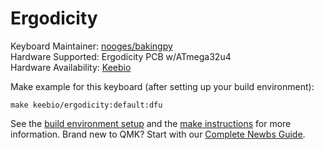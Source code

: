 # Ergodicity

Keyboard Maintainer: [nooges/bakingpy](https://github.com/nooges)  
Hardware Supported: Ergodicity PCB w/ATmega32u4  
Hardware Availability: [Keebio](https://keeb.io)

Make example for this keyboard (after setting up your build environment):

    make keebio/ergodicity:default:dfu

See the [build environment setup](https://docs.qmk.fm/#/getting_started_build_tools) and the [make instructions](https://docs.qmk.fm/#/getting_started_make_guide) for more information. Brand new to QMK? Start with our [Complete Newbs Guide](https://docs.qmk.fm/#/newbs).
